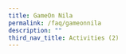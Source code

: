 ```yaml
---
title: GameOn Nila
permalink: /faq/gameonnila
description: ""
third_nav_title: Activities (2)
---
```


